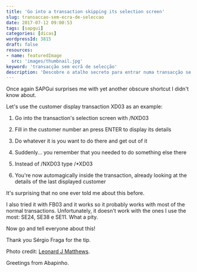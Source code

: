 ```yaml
---
title: 'Go into a transaction skipping its selection screen'
slug: transaccao-sem-ecra-de-seleccao
date: 2017-07-12 09:00:53
tags: [sapgui]
categories: [dicas]
wordpressId: 3815
draft: false
resources:
- name: featuredImage
  src: 'images/thumbnail.jpg'
keyword: 'transacção sem ecrã de selecção'
description: 'Descobre o atalho secreto para entrar numa transacção se ter de passar pelo ecrã de selecção, usando os últimos dados guardados.'
---
```

Once again SAPGui surprises me with yet another obscure shortcut I didn't know about.

Let's use the customer display transaction XD03 as an example:

  1. Go into the transaction's selection screen with /NXD03

  2. Fill in the customer number an press ENTER to display its details

  3. Do whatever it is you want to do there and get out of it

  4. Suddenly... you remember that you needed to do something else there

  5. Instead of /NXD03 type /*XD03

  6. You're now automagically inside the transaction, already looking at the details of the last displayed customer

It's surprising that no one ever told me about this before.

I also tried it with FB03 and it works so it probably works with most of the normal transactions. Unfortunately, it doesn't work with the ones I use the most: SE24, SE38 e SE11. What a pity.

Now go and tell everyone about this!

Thank you Sérgio Fraga for the tip.

Photo credit: [Leonard J Matthews][1].

Greetings from Abapinho.

   [1]: https://www.flickr.com/photos/mythoto/9720925815/
